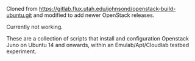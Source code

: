 Cloned from https://gitlab.flux.utah.edu/johnsond/openstack-build-ubuntu.git and modified to add newer OpenStack releases.

Currently not working.

These are a collection of scripts that install and configuration
Openstack Juno on Ubuntu 14 and onwards, within an Emulab/Apt/Cloudlab
testbed experiment.
